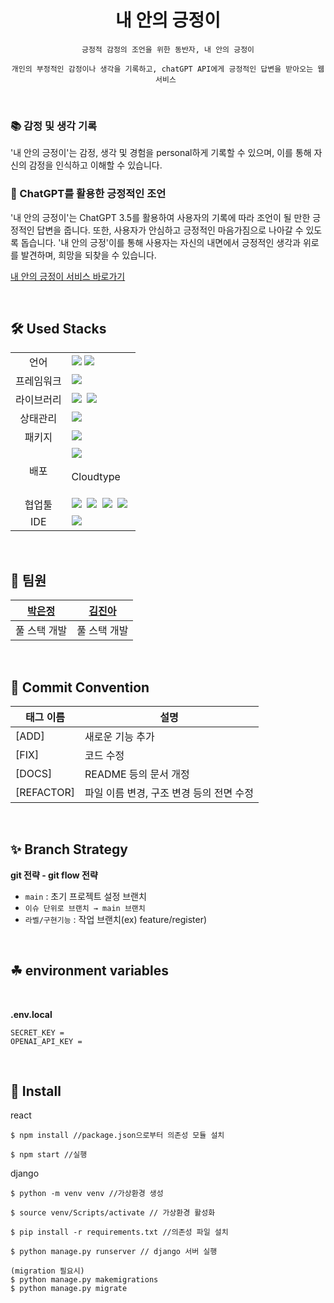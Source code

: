 
<div align="center">

# **내 안의 긍정이**

<!-- ![image]() -->

```
긍정적 감정의 조언을 위한 동반자, 내 안의 긍정이

개인의 부정적인 감정이나 생각을 기록하고, chatGPT API에게 긍정적인 답변을 받아오는 웹 서비스 
```

</div>

<br />

<div>

### 📚 감정 및 생각 기록 

 '내 안의 긍정이'는 감정, 생각 및 경험을 personal하게 기록할 수 있으며, 이를 통해 자신의 감정을 인식하고 이해할 수 있습니다.

### 💎 ChatGPT를 활용한 긍정적인 조언

'내 안의 긍정이'는 ChatGPT 3.5를 활용하여 사용자의 기록에 따라 조언이 될 만한 긍정적인 답변을 줍니다. 또한, 사용자가 안심하고 긍정적인 마음가짐으로 나아갈 수 있도록 돕습니다. '내 안의 긍정'이를 통해 사용자는 자신의 내면에서 긍정적인 생각과 위로를 발견하며, 희망을 되찾을 수 있습니다.


[내 안의 긍정이 서비스 바로가기](https://inside-log-fe.vercel.app/)

</div>

<br/>

## 🛠 Used Stacks

<table>
<tr>
 <td align="center">언어</td>
 <td>
  <img src="https://img.shields.io/badge/Python-3776AB?style=for-the-badge&logo=Python&logoColor=ffffff"/>
  <img src="https://img.shields.io/badge/javascript-F7DF1E?style=for-the-badge&logo=JavaScript&logoColor=ffffff"/>
 </td>
</tr>

<tr>
 <td align="center">프레임워크</td>
 <td>
    <img src="https://img.shields.io/badge/django-092E20?style=for-the-badge&logo=Django&logoColor=white"/>&nbsp 
 </td>
</tr>

<tr>
 <td align="center">라이브러리</td>
 <td>
    <img src="https://img.shields.io/badge/React-61DAFB?style=for-the-badge&logo=React&logoColor=ffffff"/>&nbsp  
    <img src="https://img.shields.io/badge/Axios-6028e0?style=for-the-badge&logo=Axios&logoColor=ffffff"/>&nbsp
  </td>
</tr>

<tr>
 <td align="center">상태관리</td>
 <td>
  <img src="https://img.shields.io/badge/redux-764ABC?style=for-the-badge&logo=Redux&logoColor=ffffff"/>&nbsp  
 </td>
</tr>
<tr>
 <td align="center">패키지</td>
 <td>
    <img src="https://img.shields.io/badge/npm-CB3837?style=for-the-badge&logo=npm&logoColor=white"/>&nbsp 
  </td>
</tr>
<tr>
 <td align="center">배포</td>
 <td>
    <img src="https://img.shields.io/badge/vercel-%23000000.svg?style=for-the-badge&logo=vercel&logoColor=white"/>&nbsp
    <p>Cloudtype</p>
 </td>
</tr>
<tr>
 <td align="center">협업툴</td>
 <td>
    <img src="https://img.shields.io/badge/Discord-4263f5?style=for-the-badge&logo=Discord&logoColor=white"/>&nbsp 
    <img src="https://img.shields.io/badge/GitHub-181717?style=for-the-badge&logo=GitHub&logoColor=white"/>&nbsp 
    <img src="https://img.shields.io/badge/Figma-d90f42?style=for-the-badge&logo=Figma&logoColor=white"/>&nbsp  
    <img src="https://img.shields.io/badge/Notion-000000?style=for-the-badge&logo=Notion&logoColor=white"/>&nbsp 
 </td>
</tr>
<tr>
 <td align="center">IDE</td>
 <td>
    <img src="https://img.shields.io/badge/VSCode-007ACC?style=for-the-badge&logo=Visual%20Studio%20Code&logoColor=white"/>&nbsp
</tr>
</table>

<br />

## 👥 팀원
|    [박은정](https://github.com/Dreamofheaven)      |      [김진아](https://github.com/whatareyoudoingz)    |
| :------------------------------------------------: | :--------------------------------------------------: |
|                   풀 스택 개발                      |                     풀 스택 개발                      |

<br/>

## 🌴 Commit Convention

| 태그 이름  | 설명                                     |
| ---------- | ---------------------------------------- |
| [ADD]      | 새로운 기능 추가                         |
| [FIX]      | 코드 수정                               |
| [DOCS]     | README 등의 문서 개정                    |
| [REFACTOR] | 파일 이름 변경, 구조 변경 등의 전면 수정 |


<br/>

## ✨ Branch Strategy

**git 전략 - git flow 전략**

- `main` : 초기 프로젝트 설정 브랜치
- `이슈 단위로 브랜치 → main 브랜치`
- `라벨/구현기능` : 작업 브랜치(ex) feature/register)

<br/>

## ☘ environment variables

</br>

<b>.env.local</b>

```
SECRET_KEY = 
OPENAI_API_KEY = 
```

</br>

## 🔑 Install

react
```
$ npm install //package.json으로부터 의존성 모듈 설치

$ npm start //실행
```

django
```
$ python -m venv venv //가상환경 생성

$ source venv/Scripts/activate // 가상환경 활성화

$ pip install -r requirements.txt //의존성 파일 설치

$ python manage.py runserver // django 서버 실행

(migration 필요시)
$ python manage.py makemigrations
$ python manage.py migrate
```
